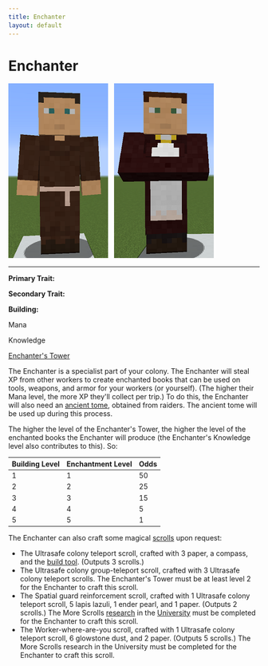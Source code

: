 ```yaml
---
title: Enchanter
layout: default
---
```

# Enchanter

<div class="infobox box text-center">
<img src="../../assets/images/workers/enchanter_m.png" alt="Enchanter Male" />&nbsp;&nbsp;&nbsp;<img src="../../assets/images/workers/enchanter_f.png" alt="Enchanter Female" />
<hr />
  <div class="row section-text text-left">
    <div class="col">
      <p><strong>Primary Trait:</strong></p>
      <p><strong>Secondary Trait:</strong></p>
      <p><strong>Building:</strong></p>
    </div>
    <div class="col">
      <p class="traitp">Mana</p>
      <p class="traits">Knowledge</p>
      <p><a href="../buildings/enchantertower">Enchanter's Tower</a></p>
    </div>
  </div>
</div>

The Enchanter is a specialist part of your colony. The Enchanter will steal XP from other workers to create enchanted books that can be used on tools, weapons, and armor for your workers (or yourself). (The higher their Mana level, the more XP they'll collect per trip.) To do this, the Enchanter will also need an [ancient tome](../../source/items/ancient_tome), obtained from raiders. The ancient tome will be used up during this process.

The higher the level of the Enchanter's Tower, the higher the level of the enchanted books the Enchanter will produce (the Enchanter's Knowledge level also contributes to this). So:

| Building Level | Enchantment Level | Odds |
| ----- | ----- | ----- |
| 1 | 1 | 50 |
| 2 | 2 | 25 |
| 3 | 3 | 15 |
| 4 | 4 | 5 |
| 5 | 5 | 1 |

The Enchanter can also craft some magical [scrolls](../../source/items/scrolls) upon request:

- The Ultrasafe colony teleport scroll, crafted with 3 paper, a compass, and the <a href="../items/buildtool">build tool</a>. (Outputs 3 scrolls.)
- The Ultrasafe colony group-teleport scroll, crafted with 3 Ultrasafe colony teleport scrolls. The Enchanter's Tower must be at least level 2 for the Enchanter to craft this scroll.
- The Spatial guard reinforcement scroll, crafted with 1 Ultrasafe colony teleport scroll, 5 lapis lazuli, 1 ender pearl, and 1 paper. (Outputs 2 scrolls.) The More Scrolls <a href="../systems/research">research</a> in the <a href="../buildings/university">University</a> must be completed for the Enchanter to craft this scroll.
- The Worker-where-are-you scroll, crafted with 1 Ultrasafe colony teleport scroll, 6 glowstone dust, and 2 paper. (Outputs 5 scrolls.) The More Scrolls research in the University must be completed for the Enchanter to craft this scroll.
